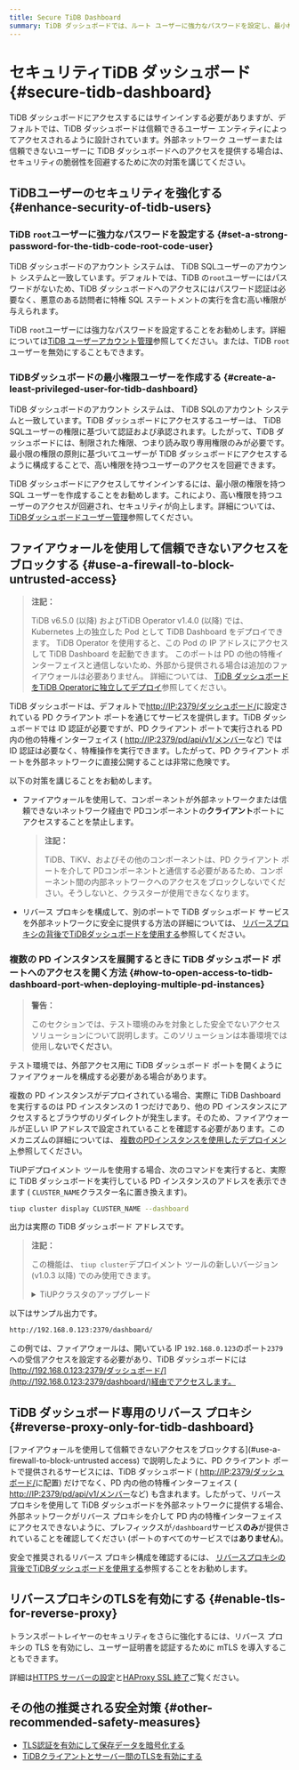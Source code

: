 ```yaml
---
title: Secure TiDB Dashboard
summary: TiDB ダッシュボードでは、ルート ユーザーに強力なパスワードを設定し、最小権限のユーザーを作成し、ファイアウォールを使用して信頼できないアクセスをブロックするなど、強化されたセキュリティ対策が必要です。また、セキュリティをさらに強化するために、リバース プロキシを使用し、TLS を有効にすることもお勧めします。
---
```


# セキュリティTiDB ダッシュボード {#secure-tidb-dashboard}

TiDB ダッシュボードにアクセスするにはサインインする必要がありますが、デフォルトでは、TiDB ダッシュボードは信頼できるユーザー エンティティによってアクセスされるように設計されています。外部ネットワーク ユーザーまたは信頼できないユーザーに TiDB ダッシュボードへのアクセスを提供する場合は、セキュリティの脆弱性を回避するために次の対策を講じてください。

## TiDBユーザーのセキュリティを強化する {#enhance-security-of-tidb-users}

### TiDB <code>root</code>ユーザーに強力なパスワードを設定する {#set-a-strong-password-for-the-tidb-code-root-code-user}

TiDB ダッシュボードのアカウント システムは、 TiDB SQLユーザーのアカウント システムと一致しています。デフォルトでは、TiDB の`root`ユーザーにはパスワードがないため、TiDB ダッシュボードへのアクセスにはパスワード認証は必要なく、悪意のある訪問者に特権 SQL ステートメントの実行を含む高い権限が与えられます。

TiDB `root`ユーザーには強力なパスワードを設定することをお勧めします。詳細については[TiDB ユーザーアカウント管理](/user-account-management.md)参照してください。または、TiDB `root`ユーザーを無効にすることもできます。

### TiDBダッシュボードの最小権限ユーザーを作成する {#create-a-least-privileged-user-for-tidb-dashboard}

TiDB ダッシュボードのアカウント システムは、 TiDB SQLのアカウント システムと一致しています。TiDB ダッシュボードにアクセスするユーザーは、 TiDB SQLユーザーの権限に基づいて認証および承認されます。したがって、TiDB ダッシュボードには、制限された権限、つまり読み取り専用権限のみが必要です。最小限の権限の原則に基づいてユーザーが TiDB ダッシュボードにアクセスするように構成することで、高い権限を持つユーザーのアクセスを回避できます。

TiDB ダッシュボードにアクセスしてサインインするには、最小限の権限を持つ SQL ユーザーを作成することをお勧めします。これにより、高い権限を持つユーザーのアクセスが回避され、セキュリティが向上します。詳細については、 [TiDBダッシュボードユーザー管理](/dashboard/dashboard-user.md)参照してください。

## ファイアウォールを使用して信頼できないアクセスをブロックする {#use-a-firewall-to-block-untrusted-access}

> **注記：**
>
> TiDB v6.5.0 (以降) およびTiDB Operator v1.4.0 (以降) では、Kubernetes 上の独立した Pod として TiDB Dashboard をデプロイできます。 TiDB Operator を使用すると、この Pod の IP アドレスにアクセスして TiDB Dashboard を起動できます。 このポートは PD の他の特権インターフェイスと通信しないため、外部から提供される場合は追加のファイアウォールは必要ありません。 詳細については、 [TiDB ダッシュボードをTiDB Operatorに独立してデプロイ](https://docs.pingcap.com/tidb-in-kubernetes/dev/get-started#deploy-tidb-dashboard-independently)参照してください。

TiDB ダッシュボードは、デフォルトで[http://IP:2379/ダッシュボード/](http://IP:2379/dashboard/)に設定されている PD クライアント ポートを通じてサービスを提供します。TiDB ダッシュボードでは ID 認証が必要ですが、PD クライアント ポートで実行される PD 内の他の特権インターフェイス ( [http://IP:2379/pd/api/v1/メンバー](http://IP:2379/pd/api/v1/members)など) では ID 認証は必要なく、特権操作を実行できます。したがって、PD クライアント ポートを外部ネットワークに直接公開することは非常に危険です。

以下の対策を講じることをお勧めします。

-   ファイアウォールを使用して、コンポーネントが外部ネットワークまたは信頼できないネットワーク経由で PDコンポーネントの**クライアント**ポートにアクセスすることを禁止します。

    > **注記：**
    >
    > TiDB、TiKV、およびその他のコンポーネントは、PD クライアント ポートを介して PDコンポーネントと通信する必要があるため、コンポーネント間の内部ネットワークへのアクセスをブロックしないでください。そうしないと、クラスターが使用できなくなります。

-   リバース プロキシを構成して、別のポートで TiDB ダッシュボード サービスを外部ネットワークに安全に提供する方法の詳細については、 [リバースプロキシの背後でTiDBダッシュボードを使用する](/dashboard/dashboard-ops-reverse-proxy.md)参照してください。

### 複数の PD インスタンスを展開するときに TiDB ダッシュボード ポートへのアクセスを開く方法 {#how-to-open-access-to-tidb-dashboard-port-when-deploying-multiple-pd-instances}

> **警告：**
>
> このセクションでは、テスト環境のみを対象とした安全でないアクセス ソリューションについて説明します。このソリューションは本番環境では使用し**ないでください**。

テスト環境では、外部アクセス用に TiDB ダッシュボード ポートを開くようにファイアウォールを構成する必要がある場合があります。

複数の PD インスタンスがデプロイされている場合、実際に TiDB Dashboard を実行するのは PD インスタンスの 1 つだけであり、他の PD インスタンスにアクセスするとブラウザのリダイレクトが発生します。そのため、ファイアウォールが正しい IP アドレスで設定されていることを確認する必要があります。このメカニズムの詳細については、 [複数のPDインスタンスを使用したデプロイメント](/dashboard/dashboard-ops-deploy.md#deployment-with-multiple-pd-instances)参照してください。

TiUPデプロイメント ツールを使用する場合、次のコマンドを実行すると、実際に TiDB ダッシュボードを実行している PD インスタンスのアドレスを表示できます ( `CLUSTER_NAME`クラスター名に置き換えます)。

```bash
tiup cluster display CLUSTER_NAME --dashboard
```

出力は実際の TiDB ダッシュボード アドレスです。

> **注記：**
>
> この機能は、 `tiup cluster`デプロイメント ツールの新しいバージョン (v1.0.3 以降) でのみ使用できます。
>
> <details><summary>TiUPクラスタのアップグレード</summary>
>
> ```bash
> tiup update --self
> tiup update cluster --force
> ```
>
> </details>

以下はサンプル出力です。

```bash
http://192.168.0.123:2379/dashboard/
```

この例では、ファイアウォールは、開いている IP `192.168.0.123`のポート`2379`への受信アクセスを設定する必要があり、TiDB ダッシュボードには[http://192.168.0.123:2379/ダッシュボード/](http://192.168.0.123:2379/dashboard/)経由でアクセスします。

## TiDB ダッシュボード専用のリバース プロキシ {#reverse-proxy-only-for-tidb-dashboard}

[ファイアウォールを使用して信頼できないアクセスをブロックする](#use-a-firewall-to-block-untrusted access) で説明したように、PD クライアント ポートで提供されるサービスには、TiDB ダッシュボード ( [http://IP:2379/ダッシュボード/](http://IP:2379/dashboard/)に配置) だけでなく、PD 内の他の特権インターフェイス ( [http://IP:2379/pd/api/v1/メンバー](http://IP:2379/pd/api/v1/members)など) も含まれます。したがって、リバース プロキシを使用して TiDB ダッシュボードを外部ネットワークに提供する場合、外部ネットワークがリバース プロキシを介して PD 内の特権インターフェイスにアクセスできないように、プレフィックスが`/dashboard`サービス**のみ**が提供されていることを確認してください (ポートのすべてのサービスでは**ありません**)。

安全で推奨されるリバース プロキシ構成を確認するには、 [リバースプロキシの背後でTiDBダッシュボードを使用する](/dashboard/dashboard-ops-reverse-proxy.md)参照することをお勧めします。

## リバースプロキシのTLSを有効にする {#enable-tls-for-reverse-proxy}

トランスポートレイヤーのセキュリティをさらに強化するには、リバース プロキシの TLS を有効にし、ユーザー証明書を認証するために mTLS を導入することもできます。

詳細は[HTTPS サーバーの設定](http://nginx.org/en/docs/http/configuring_https_servers.html)と[HAProxy SSL 終了](https://www.haproxy.com/blog/haproxy-ssl-termination/)ご覧ください。

## その他の推奨される安全対策 {#other-recommended-safety-measures}

-   [TLS認証を有効にして保存データを暗号化する](/enable-tls-between-components.md)
-   [TiDBクライアントとサーバー間のTLSを有効にする](/enable-tls-between-clients-and-servers.md)
